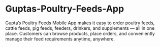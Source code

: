 # Guptas-Poultry-Feeds-App
Gupta’s Poultry Feeds Mobile App makes it easy to order poultry feeds, cattle feeds, pig feeds, feeders, drinkers, and supplements — all in one place. Customers can browse products, place orders, and conveniently manage their feed requirements anytime, anywhere.
